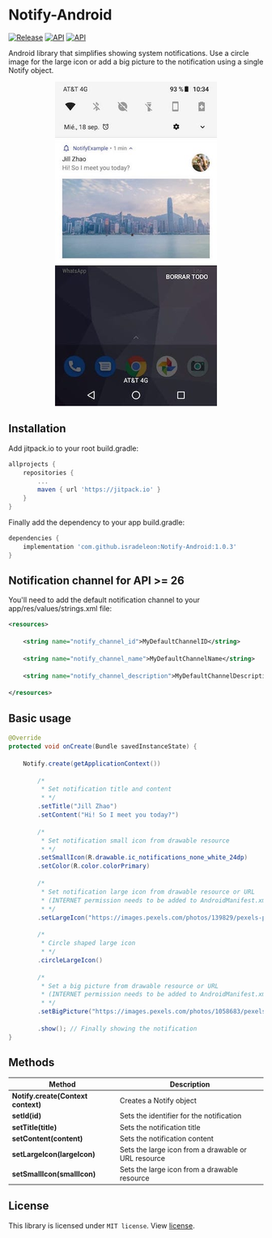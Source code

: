 # Notify-Android
[![Release](https://img.shields.io/github/release/isradeleon/Notify-Android.svg)](https://jitpack.io/#isradeleon/Notify-Android)
[![API](https://img.shields.io/badge/support-API%2019%2B-green)](https://android-arsenal.com/api?level=19#l19)
[![API](https://img.shields.io/badge/support-API%2028-violet)](https://android-arsenal.com/api?level=28#l19)

Android library that simplifies showing system notifications. Use a circle image for the large icon or add
a big picture to the notification using a single Notify object.

<p align="center">
    <img src="capture.jpg">
</p>

## Installation

Add jitpack.io to your root build.gradle:
```gradle
allprojects {
    repositories {
        ...
        maven { url 'https://jitpack.io' }
    }
}
```

Finally add the dependency to your app build.gradle:
```gradle
dependencies {
    implementation 'com.github.isradeleon:Notify-Android:1.0.3'
}
```

## Notification channel for API >= 26

You'll need to add the default notification channel to your app/res/values/strings.xml file:
```xml
<resources>

    <string name="notify_channel_id">MyDefaultChannelID</string>

    <string name="notify_channel_name">MyDefaultChannelName</string>

    <string name="notify_channel_description">MyDefaultChannelDescription</string>

</resources>
```

## Basic usage

```java
@Override
protected void onCreate(Bundle savedInstanceState) {

    Notify.create(getApplicationContext())

        /*
         * Set notification title and content
         * */
        .setTitle("Jill Zhao")
        .setContent("Hi! So I meet you today?")

        /*
         * Set notification small icon from drawable resource
         * */
        .setSmallIcon(R.drawable.ic_notifications_none_white_24dp)
        .setColor(R.color.colorPrimary)

        /*
         * Set notification large icon from drawable resource or URL
         * (INTERNET permission needs to be added to AndroidManifest.xml)
         * */
        .setLargeIcon("https://images.pexels.com/photos/139829/pexels-photo-139829.jpeg?auto=compress&cs=tinysrgb&dpr=2&h=150&w=440")

        /*
         * Circle shaped large icon
         * */
        .circleLargeIcon()

        /*
         * Set a big picture from drawable resource or URL
         * (INTERNET permission needs to be added to AndroidManifest.xml)
         * */
        .setBigPicture("https://images.pexels.com/photos/1058683/pexels-photo-1058683.jpeg?auto=compress&cs=tinysrgb&dpr=2&h=650&w=940")

        .show(); // Finally showing the notification
}
```

## Methods

| Method | Description |
|------------------------------------|--------------------------|
| **Notify.create(Context context)** | Creates a Notify object |
| **setId(id)** | Sets the identifier for the notification |
| **setTitle(title)** | Sets the notification title |
| **setContent(content)** | Sets the notification content |
| **setLargeIcon(largeIcon)** | Sets the large icon from a drawable or URL resource |
| **setSmallIcon(smallIcon)** | Sets the large icon from a drawable resource |

## License

This library is licensed under `MIT license`. View [license](LICENSE).